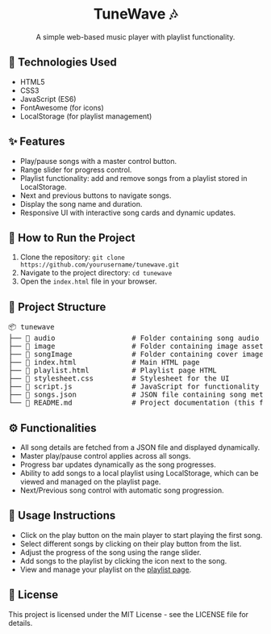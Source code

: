 <h1 align="center">TuneWave 🎶</h1>
<p align="center">A simple web-based music player with playlist functionality.</p>

## 🔧 Technologies Used
<ul>
  <li>HTML5</li>
  <li>CSS3</li>
  <li>JavaScript (ES6)</li>
  <li>FontAwesome (for icons)</li>
  <li>LocalStorage (for playlist management)</li>
</ul>

## ✨ Features
<ul>
  <li>Play/pause songs with a master control button.</li>
  <li>Range slider for progress control.</li>
  <li>Playlist functionality: add and remove songs from a playlist stored in LocalStorage.</li>
  <li>Next and previous buttons to navigate songs.</li>
  <li>Display the song name and duration.</li>
  <li>Responsive UI with interactive song cards and dynamic updates.</li>
</ul>

## 🚀 How to Run the Project
<ol>
  <li>Clone the repository: <code>git clone https://github.com/yourusername/tunewave.git</code></li>
  <li>Navigate to the project directory: <code>cd tunewave</code></li>
  <li>Open the <code>index.html</code> file in your browser.</li>
</ol>

## 📂 Project Structure
<pre>
📦 tunewave
├── 📂 audio                  # Folder containing song audio files
├── 📂 image                  # Folder containing image assets
├── 📂 songImage              # Folder containing cover images for songs
├── 📄 index.html             # Main HTML page
├── 📄 playlist.html          # Playlist page HTML
├── 📄 stylesheet.css         # Stylesheet for the UI
├── 📄 script.js              # JavaScript for functionality
├── 📄 songs.json             # JSON file containing song metadata
└── 📄 README.md              # Project documentation (this file)
</pre>

## ⚙️ Functionalities
<ul>
  <li>All song details are fetched from a JSON file and displayed dynamically.</li>
  <li>Master play/pause control applies across all songs.</li>
  <li>Progress bar updates dynamically as the song progresses.</li>
  <li>Ability to add songs to a local playlist using LocalStorage, which can be viewed and managed on the playlist page.</li>
  <li>Next/Previous song control with automatic song progression.</li>
</ul>

## 📝 Usage Instructions
<ul>
  <li>Click on the play button on the main player to start playing the first song.</li>
  <li>Select different songs by clicking on their play button from the list.</li>
  <li>Adjust the progress of the song using the range slider.</li>
  <li>Add songs to the playlist by clicking the <i class="fa-solid fa-circle-plus"></i> icon next to the song.</li>
  <li>View and manage your playlist on the <a href="playlist.html">playlist page</a>.</li>
</ul>

## 📜 License
<p>This project is licensed under the MIT License - see the LICENSE file for details.</p>

